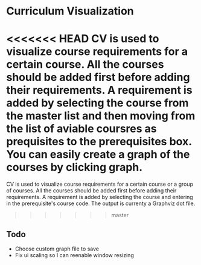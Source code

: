 # Curriculum Visualization
<<<<<<< HEAD
CV is used to visualize course requirements for a certain course. All the courses should be added first before adding their requirements. 
A requirement is added by selecting the course from the master list and then moving from the list of aviable coursres as prequisites to the prerequisites box. You can easily create a graph of the courses by clicking graph.
=======
CV is used to visualize course requirements for a certain course or a group of courses. All the courses should be added first before adding their requirements. 
A requirement is added by selecting the course and entering in the prerequisite's course code. The output is currenty a Graphviz dot file.
>>>>>>> master

## Todo
* Choose custom graph file to save
* Fix ui scaling so I can reenable window resizing
